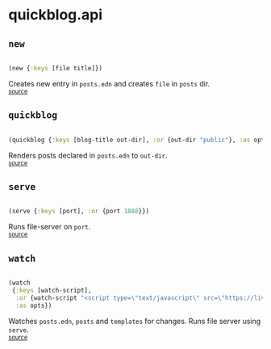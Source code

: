 # quickblog.api 





## `new`
``` clojure

(new {:keys [file title]})
```


Creates new entry in `posts.edn` and creates `file` in `posts` dir.
<br><sub>[source](https://github.com/borkdude/quickblog/blob/main/src/quickblog/api.clj#L197-L211)</sub>
## `quickblog`
``` clojure

(quickblog {:keys [blog-title out-dir], :or {out-dir "public"}, :as opts})
```


Renders posts declared in `posts.edn` to `out-dir`.
<br><sub>[source](https://github.com/borkdude/quickblog/blob/main/src/quickblog/api.clj#L161-L190)</sub>
## `serve`
``` clojure

(serve {:keys [port], :or {port 1888}})
```


Runs file-server on `port`.
<br><sub>[source](https://github.com/borkdude/quickblog/blob/main/src/quickblog/api.clj#L213-L219)</sub>
## `watch`
``` clojure

(watch
 {:keys [watch-script],
  :or {watch-script "<script type=\"text/javascript\" src=\"https://livejs.com/live.js\"></script>"},
  :as opts})
```


Watches `posts.edn`, `posts` and `templates` for changes. Runs file
  server using `serve`.
<br><sub>[source](https://github.com/borkdude/quickblog/blob/main/src/quickblog/api.clj#L221-L247)</sub>
